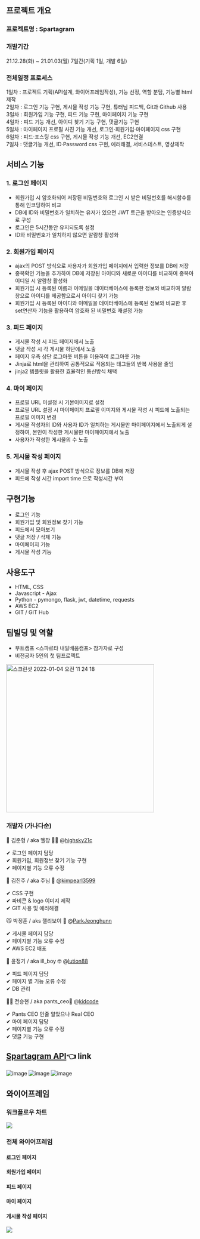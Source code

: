 ## 프로젝트 개요
### 프로젝트명 : Spartagram

### 개발기간

21.12.28(화) ~ 21.01.03(월)
7일간(기획 1일, 개발 6일)

### 전체일정 프로세스
1일차 : 프로젝트 기획(API설계, 와이어프레임작성), 기능 선정, 역할 분담, 기능별 html 제작<br>
2일차 : 로그인 기능 구현, 게시물 작성 기능 구현, 튜터님 피드백, Git과 Github 사용<br>
3일차 : 회원가입 기능 구현, 피드 기능 구현, 마이페이지 기능 구현<br>
4일차 : 피드 기능 개선, 아이디 찾기 기능 구현, 댓글기능 구현<br>
5일차 : 마이페이지 프로필 사진 기능 개선, 로그인·회원가입·마이페이지 css 구현<br>
6일차 : 피드·포스팅 css 구현, 게시물 작성 기능 개선, EC2연결 <br>
7일차 : 댓글기능 개선, ID·Password css 구현, 에러해결, 서비스테스트, 영상제작

## 서비스 기능

### 1. 로그인 페이지
- 회원가입 시 암호화되어 저장된 비밀번호와 로그인 시 받은 비밀번호를 해시함수를 통해 인코딩하여 비교
- DB에 ID와 비밀번호가 일치하는 유저가 있으면 JWT 토근을 받아오는 인증방식으로 구성
- 로그인은 5시간동안 유지되도록 설정
- ID와 비밀번호가 일치하지 않으면 알람창 활성화

### 2. 회원가입 페이지
- ajax의 POST 방식으로 사용자가 회원가입 페이지에서 입력한 정보를 DB에 저장
- 중복확인 기능을 추가하여 DB에 저장된 아이디와 새로운 아이디를 비교하여 중복아이디일 시 알람창 활성화
- 회원가입 시 등록된 이름과 이메일을 데이터베이스에 등록한 정보와 비교하여 알람창으로 아이디를 제공함으로서 아이디 찾기 가능
- 회원가입 시 등록된 아이디와 이메일을 데이터베이스에 등록된 정보와 비교한 후 set연산자 기능을 활용하여 암호화 된 비밀번호 재설정 가능

### 3. 피드 페이지
- 게시물 작성 시 피드 페이지에서 노출
- 댓글 작성 시 각 게시물 하단에서 노출
- 페이지 우측 상단 로그아웃 버튼을 이용하여 로그아웃 가능
- Jinja로 html을 관리하여 공통적으로 적용되는 태그들의 반복 사용을 줄임
- jinja2 템플릿을 활용한 효율적인 통신방식 채택

### 4. 마이 페이지
- 프로필 URL 미설정 시 기본이미지로 설정
- 프로필 URL 설정 시 마이페이지 프로필 이미지와 게시물 작성 시 피드에 노출되는 프로필 이미지 변경
- 게시물 작성자의 ID와 사용자 ID가 일치하는 게시물만 마이페이지에서 노출되게 설정하여, 본인이 작성한 게시물만 마이페이지에서 노출
- 사용자가 작성한 게시물의 수 노출

### 5. 게시물 작성 페이지
- 게시물 작성 후 ajax POST 방식으로 정보를 DB에 저장
- 피드에 작성 시간 import time 으로 작성시간 부여

## 구현기능

  - 로그인 기능
  - 회원가입 및 회원정보 찾기 기능
  - 피드에서 모아보기
  - 댓글 저장 / 삭제 기능
  - 마이페이지 기능
  - 게시물 작성 기능

## 사용도구
- HTML, CSS
- Javascript - Ajax
- Python - pymongo, flask, jwt, datetime, requests
- AWS EC2
- GIT / GIT Hub

## 팀빌딩 및 역할
- 부트캠프 <스파르타 내일배움캠프> 참가자로 구성
- 비전공자 5인의 첫 팀프로젝트
<img width="397" alt="스크린샷 2022-01-04 오전 11 24 18" src="https://user-images.githubusercontent.com/80694130/148001462-dd823e4b-1ed4-4426-95f0-9d61b0c0b71f.png">


### 개발자 (가나다순)
💪 김준형 / aka 헬창 🏋🏼 @[highsky21c](https://github.com/highsky21c)

✔ 로그인 페이지 담당<br>
✔ 회원가입, 회원정보 찾기 기능 구현<br>
✔ 페이지별 기능 오류 수정<br>

🤱 김진주 / aka 주님 🙏 @[kimpearl3599](https://github.com/kimpearl3599)

✔ CSS 구현<br>
✔ 파비콘 & logo 이미지 제작<br>
✔ GIT 사용 및 에러해결<br>

😼 박정훈 / aks 젤리보이 🍡 @[ParkJeonghunn](https://github.com/ParkJeonghunn)

✔ 게시물 페이지 담당<br>
✔ 페이지별 기능 오류 수정<br>
✔ AWS EC2 배포<br>

💊 윤정기 / aka ill_boy 🤓 @[lution88](https://github.com/lution88)

✔ 피드 페이지 담당<br>
✔ 페이지 별 기능 오류 수정<br>
✔ DB 관리<br>

🚴‍♀️ 전승현 / aka pants_ceo👖 @[kidcode](https://github.com/eonsh11)

✔ Pants CEO 인줄 알았으나 Real CEO<br>
✔ 마이 페이지 담당<br>
✔ 페이지별 기능 오류 수정<br>
✔ 댓글 기능 구현<br>

## [Spartagram API](https://iridescent-ground-7ce.notion.site/Spartagram-s-API-9b336a12f35f4e63b10f8ef73c293314)👈 link

![image](https://user-images.githubusercontent.com/79038451/148002043-95df7d6a-316e-42f5-8ff4-f6de55be2e4c.png)
![image](https://user-images.githubusercontent.com/79038451/148002073-e7525c41-b917-4945-be98-8f644cb9364b.png)
![image](https://user-images.githubusercontent.com/79038451/148002093-6fd44f8d-7bd3-4b93-a7ee-dcd0229593d4.png)


## 와이어프레임
### 워크플로우 차트
![](https://images.velog.io/images/gkrwkd95/post/69fa6334-f302-4f69-b7fa-377146504b56/spartagram_wireframe.png)

### 전체 와이어프레임
#### 로그인 페이지
#### 회원가입 페이지
#### 피드 페이지
#### 마이 페이지
#### 게시물 작성 페이지
![](https://user-images.githubusercontent.com/80694130/148000512-401f2b41-8ef3-4b39-8b8d-9e875e48146d.png)

